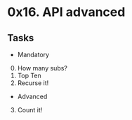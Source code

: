 # 0x16. API advanced

## Tasks

* Mandatory

0. How many subs?
1. Top Ten
2. Recurse it!

* Advanced

3. Count it!
